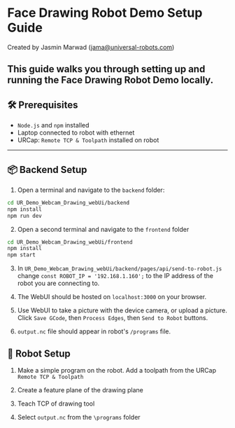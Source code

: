 ﻿# Face Drawing Robot Demo Setup Guide
Created by Jasmin Marwad (jama@universal-robots.com)

This guide walks you through setting up and running the Face Drawing Robot Demo locally.
---
## 🛠️ Prerequisites
- `Node.js` and `npm` installed
- Laptop connected to robot with ethernet
- URCap: `Remote TCP & Toolpath` installed on robot
---
## 📦 Backend Setup
1. Open a terminal and navigate to the `backend` folder:
```bash
cd UR_Demo_Webcam_Drawing_webUi/backend
npm install
npm run dev
```
2. Open a second terminal and navigate to the `frontend` folder
```bash
cd UR_Demo_Webcam_Drawing_webUi/frontend
npm install
npm start
```
3. In `UR_Demo_Webcam_Drawing_webUi/backend/pages/api/send-to-robot.js` change `const ROBOT_IP = '192.168.1.160';` to the IP address of the robot you are connecting to. 

4. The WebUI should be hosted on `localhost:3000` on your browser.

5. Use WebUI to take a picture with the device camera, or upload a picture. Click `Save GCode`, then `Process Edges`, then `Send to Robot`
buttons. 

6. `output.nc` file should appear in robot's `/programs` file. 
## 🤖 Robot Setup
1. Make a simple program on the robot. Add a toolpath from the URCap `Remote TCP & Toolpath`

2. Create a feature plane of the drawing plane

3. Teach TCP of drawing tool

4. Select `output.nc` from the `\programs` folder



